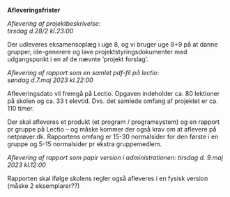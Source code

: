 **Afleveringsfrister**

*Aflevering af projektbeskrivelse:*   
*tirsdag d.28/2 kl.23:00*  

Der udleveres eksamensoplæg i uge 8, og vi bruger uge 8+9 på at danne grupper, ide-generere og lave projektstyringsdokumenter med udgangspunkt i en af de nævnte ’projekt forslag’.  

*Aflevering af rapport som en samlet pdf-fil på lectio:*   
*søndag d.7.maj 2023 kl.22:00*

Afleveringsdato vil fremgå på Lectio. Opgaven indeholder ca. 80 lektioner på skolen og ca. 33 t elevtid. Dvs. det samlede omfang af projektet er ca. 110 timer.  

Der skal afleveres et produkt (et program / programsystem) og en rapport pr gruppe på Lectio – og måske kommer der også krav om at aflevere på netprøver.dk. Rapportens omfang er 15-30 normalsider for den første i en gruppe og 5-15 normalsider pr ekstra gruppemedlem.  

*Aflevering af rapport som papir version i administrationen:*
*tirsdag d. 9.maj 2023 kl.12:00*

Rapporten skal ifølge skolens regler også afleveres i en fysisk version (måske 2 eksemplarer??)
